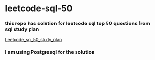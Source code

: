 # leetcode-sql-50

### this repo has solution for leetcode sql top 50 questions from sql study plan

[Leetcode_sql_50_study_plan](https://leetcode.com/studyplan/top-sql-50/)

### I am using Postgresql for the solution 